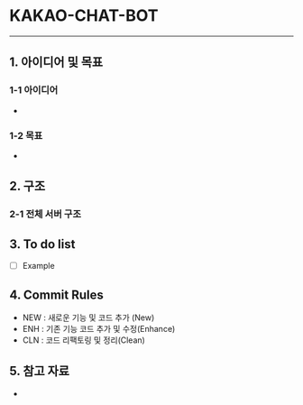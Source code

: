 # KAKAO-CHAT-BOT
-----------------------
## 1. 아이디어 및 목표

### 1-1 아이디어 
-
### 1-2 목표
- 

## 2. 구조
### 2-1 전체 서버 구조

## 3. To do list
- [ ] Example

## 4. Commit Rules
- NEW : 새로운 기능 및 코드 추가 (New)
- ENH : 기존 기능 코드 추가 및 수정(Enhance)
- CLN : 코드 리팩토링 및 정리(Clean)

## 5. 참고 자료
- 
